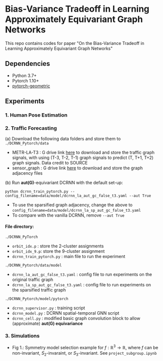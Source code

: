 # Bias-Variance Tradeoff in Learning Approximately Equivariant Graph Networks

This repo contains codes for paper "On the Bias-Variance Tradeoff in Learning Approximately Equivariant Graph Networks"

## Dependencies
- Python 3.7+
- Pytorch 1.10+
- [pytorch-geometric](https://pytorch-geometric.readthedocs.io/en/latest/notes/installation.html)

## Experiments

### 1. Human Pose Estimation

### 2. Traffic Forecasting
(a) Download the following data folders and store them to ```./DCRNN_Pytorch/data```
- METR-LA-T3 : G drive link [here](https://drive.google.com/drive/folders/1TiGfCf_CTr2WZ0lK0C9XUDLU-GjprBRo?usp=share_link) to download and store the traffic graph signals, with using (T-3, T-2, T-1) graph signals to predict (T, T+1, T+2) graph signals. Data credit to SOURCE
- sensor_graph : G drive link [here](https://drive.google.com/drive/folders/139d3quRQkC08zoxVID7AIWPcfr74_KK7?usp=sharing) to download and store the graph adjacency files

(b) Run **aut(G)**-equivariant DCRNN with the default set-up: 
```
python dcrnn_train_pytorch.py --config_filename=data/model/dcrnn_la_aut_gc_false_t3.yaml --aut True
```
  - To use the sparsified graph adjacency, change the above to ```config_filename=data/model/dcrnn_la_sp_aut_gc_false_t3.yaml```
  - To compare with the vanilla DCRNN, remove ```--aut True```

#### File directory:

  ```./DCRNN_PyTorch```
  - ```orbit_idx.p``` : store the 2-cluster assignments 
  - ```orbit_idx_9.p```: store the 9-cluster assignment
  - ```dcrnn_train_pytorch.py``` : main file to run the experiment

  ```./DCRNN_Pytorch/data/model```
  - ```dcrnn_la_aut_gc_false_t3.yaml``` : config file to run experiments on the original traffic graph
  - ```dcrnn_la_sp_aut_gc_false_t3.yaml``` : config file to run experiments on the sparsified traffic graph

  ```./DCRNN_Pytorch/model/pytorch```
  - ```dcrnn_supervisor.py``` : training script
  - ```dcrnn_model.py``` : DCRNN spatial-temporal GNN script
  - ```dcrnn_cell.py``` : modified basic graph convolution block to allow (approximate) **aut(G) equivariance**


### 3. Simulations
- Fig 1.: Symmetry model selection example for $f: \mathbb R^3 \to \mathbb R$, where $f$ can be non-invariant, $S_2$-invaraint, or $S_3$-invariant. See ```project_subgroup.ipynb```
